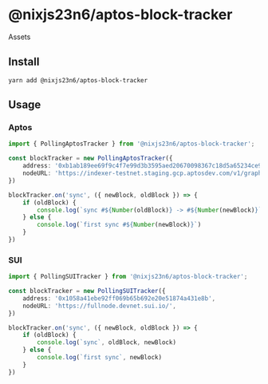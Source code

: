 # @nixjs23n6/aptos-block-tracker

Assets

## Install

`yarn add @nixjs23n6/aptos-block-tracker`

## Usage

### Aptos

```typescript
import { PollingAptosTracker } from '@nixjs23n6/aptos-block-tracker';

const blockTracker = new PollingAptosTracker({
    address: '0xb1ab189ee69f9c4f7e99d3b3595aed20670098367c18d5a65234ce97596feb4e',
    nodeURL: 'https://indexer-testnet.staging.gcp.aptosdev.com/v1/graphql',
})

blockTracker.on('sync', ({ newBlock, oldBlock }) => {
    if (oldBlock) {
        console.log(`sync #${Number(oldBlock)} -> #${Number(newBlock)}`)
    } else {
        console.log(`first sync #${Number(newBlock)}`)
    }
})
```

### SUI

```typescript
import { PollingSUITracker } from '@nixjs23n6/aptos-block-tracker';

const blockTracker = new PollingSUITracker({
    address: '0x1058a41ebe92ff069b65b692e20e51874a431e8b',
    nodeURL: 'https://fullnode.devnet.sui.io/',
})

blockTracker.on('sync', ({ newBlock, oldBlock }) => {
    if (oldBlock) {
        console.log(`sync`, oldBlock, newBlock)
    } else {
        console.log(`first sync`, newBlock)
    }
})
```
